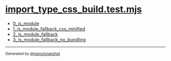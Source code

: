 # [import_type_css_build.test.mjs](../import_type_css_build.test.mjs)


- [0_js_module](0_js_module/0_js_module.md)
- [1_js_module_fallback_css_minified](1_js_module_fallback_css_minified/1_js_module_fallback_css_minified.md)
- [2_js_module_fallback](2_js_module_fallback/2_js_module_fallback.md)
- [3_js_module_fallback_no_bundling](3_js_module_fallback_no_bundling/3_js_module_fallback_no_bundling.md)

---

<sub>
  Generated by <a href="https://github.com/jsenv/core/tree/main/packages/independent/snapshot">@jsenv/snapshot</a>
</sub>
